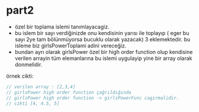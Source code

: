 # part2
- özel bir toplama islemi tanımlayacagiz.
- bu islem bir sayı verdiğinizde onu kendisinin yarısı ile toplayıp ( eger bu sayı 2ye tam bölünmüyorsa bucuklu olarak yazacak) 3 eklemektedir. bu isleme biz girlsPowerToplami adini vereceğiz.
- bundan ayrı olarak girlsPower özel bir high order function olup kendisine verilen arrayin tüm elemanlarına bu islemi uygulayip yine bir array olarak donmelidir.

örnek cikti:
```js
// verilen array : [2,3,4]
// girlsPower high order function çağrıldığında
// girlsPower high order function -> girlsPowerFunc cagirmalidir.
// cikti [4, 4.5, 5]
```
